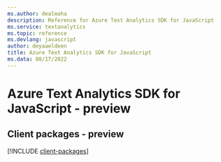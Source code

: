 ```yaml
---
ms.author: dealmaha
description: Reference for Azure Text Analytics SDK for JavaScript
ms.service: textanalytics
ms.topic: reference
ms.devlang: javascript
author: deyaaeldeen
title: Azure Text Analytics SDK for JavaScript
ms.data: 08/17/2022
---
```

# Azure Text Analytics SDK for JavaScript - preview

## Client packages - preview
[!INCLUDE [client-packages](text-analytics-client-index.md)]